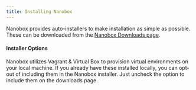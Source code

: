 ```yaml
---
title: Installing Nanobox
---
```


Nanobox provides auto-installers to make installation as simple as possible. These can be downloaded from the [Nanobox Downloads page](https://nanobox.io/downloads).

#### Installer Options
Nanobox utilizes Vagrant & Virtual Box to provision virtual environments on your local machine. If you already have these installed locally, you can opt-out of including them in the Nanobox installer. Just uncheck the option to include them on the downloads page.
